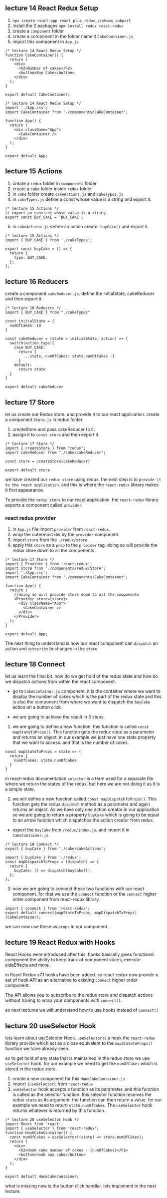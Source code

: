 ## lecture 14 React Redux Setup

1. `npx create-react-app react_plus_redux_vishwas_subpart`
2. install the 2 packages `npm install redux react-redux`
3. create a `component` folder
4. create a component in the folder name it `CakeContainer.js`
5. import this component in `App.js`

```
/* lecture 14 React Redux Setup */
function CakeContainer() {
  return (
    <div>
      <h2>Number of cakes</h2>
      <button>Buy Cake</button>
    </div>
  );
}

export default CakeContainer;
```

```
/* lecture 14 React Redux Setup */
import './App.css';
import CakeContainer from './components/CakeContainer';

function App() {
  return (
    <div className="App">
      <CakeContainer />
    </div>
  );
}

export default App;
```

## lecture 15 Actions

1. create a `redux` folder in `components` folder
2. create a `cake` folder inside `redux` folder
3. in `cake` folder create `cakeActions.js` and `cakeTypes.js`
4. in `cakeTypes.js` define a const whose value is a string and export it.

```
/* lecture 15 Actions */
// export an constant whose value is a string
export const BUY_CAKE = 'BUY_CAKE';
```

5. in `cakeActions.js` define an action creator `buyCake()` and export it.

```
/* lecture 15 Actions */
import { BUY_CAKE } from './cakeTypes';

export const buyCake = () => {
  return {
    type: BUY_CAKE,
  };
};
```

## lecture 16 Reducers

create a component `cakeReducer.js`. define the initialState, cakeReducer and then export it.

```
/* lecture 16 Reducers */
import { BUY_CAKE } from "./cakeTypes"

const initialState = {
  numOfCakes: 10
}

const cakeReducer = (state = initialState, action) => {
  switch(action.type){
    case BUY_CAKE:
      return {
        ...state, numOfCakes: state.numOfCakes -1
      }
    default:
      return state
  }
}

export default cakeReducer
```

## lecture 17 Store

let us create our Redux store. and provide it to our react application. create a component `Store.js` in redux folder.

1. createStore and pass cakeReducer to it.
2. assign it to `const store` and then export it.

```
/* lecture 17 Store */
import { createStore } from "redux";
import cakeReducer from "./cake/cakeReducer";

const store = createStore(cakeReducer)

export default store
```

we have created our `redux store` using redux. the next step is to `provide it to the react application`. and this is where the `react-redux` library makes it first appearance.

To provide the `redux store` to our react application. the `react-redux` library exports a component called `provider`.

### react redux provider

1. in `App.js` file import `provider` from `react-redux`.
2. wrap the outermost div by the `provider` component.
3. import `store` from the `./redux/store`.
4. apply this `store` as a `prop` to the `provider` tag. doing so will provide the redux store down to all the components.

```
/* lecture 17 Store */
import { Provider } from 'react-redux';
import store from './components/redux/Store';
import './App.css';
import CakeContainer from './components/CakeContainer';

function App() {
  return (
    //doing so will provide store down to all the components
    <Provider store={store}>
      <div className="App">
        <CakeContainer />
      </div>
    </Provider>
  );
}

export default App;
```

The next thing to understand is how our react component can `dispatch` an action and `subscribe` to changes in the `store`

## lecture 18 Connect

let us learn the final bit. how do we get hold of the redux state and how do we dispatch actions from within the react component.

- go to `CakeContainer.js` component. it is the container where we want to display the number of cakes which is the part of the redux state and this is also the component from where we want to dispatch the `buyCake` action on a button click.

- we are going to achieve the result in 3 steps.

1. we are going to define a new function. this function is called `const mapStateToProps()`. This function gets the redux state as a parameter and returns an object. in our example we just have one state property that we want to access. and that is the number of cakes.

```
const mapStateToProps = state => {
  return {
    numOfCakes: state.numOfCakes
  }
}
```

in react-redux documentation `selector` is a term used for a separate file where we return the states of the redux. but here we are not doing it as it is a simple state.

2. we will define a new function called `const mapDispatchToProps()`. This function gets the redux `dispatch` method as a parameter and again returns an object. As we have only one action creator in our application so we are going to return a property `buyCake` which is going to be equal to an arrow function which dispatches the action creator from redux.

- export the `buyCake` from `/redux/index.js`. and import it in `CakeContainer.js`

```
/* lecture 18 Connect */
export { buyCake } from './cake/cakeActions';
```

```
import { buyCake } from './redux';
const mapDispatchToProps = (dispatch) => {
  return {
    buyCake: () => dispatch(buyCake()),
  };
};
```

3. now we are going to connect these two functions with our react component. for that we use the `connect` function or the `connect` higher order component from react-redux library.

```
import { connect } from 'react-redux';
export default connect(mapStateToProps, mapDispatchToProps)(CakeContainer);
```

we can now use these as `props` in our component.

## lecture 19 React Redux with Hooks

React Hooks were introduced after this. hooks basically gives functional component the ability to keep track of component states, execute sideEffects and more.

in React Redux v7.1 hooks have been added. so react-redux now provide a set of hook API as an alternative to existing `connect` higher order component.

The API allows you to subscribe to the redux store and dispatch actions without having to wrap your components with `connect()`.

so next lectures we will understand how to use hooks instead of `connect()`

## lecture 20 useSelector Hook

lets learn about useSelector Hook. `useSelector` is a hook the `react-redux` library provide which act as a close equivalent to the `mapStateToProps()` function we have already seen.

so to get hold of any state that is maintained in the redux store we use `useSelector` hook. for our example we need to get the `numOfCakes` which is stored in the redux store.

1. create a new component for this `HookCakeContainer.js`
2. import `{useSelector}` from `react-redux`
3. `useSelector` hook accepts a function as its parameter. and this function is called as the selector function. this selector function receives the redux `state` as its argument. the function can then return a value. for our example we need to return `state.numOfCakes`. The `useSelector` hook returns whatever is returned by this function.

```
/* lecture 20 useSelector Hook */
import React from 'react';
import { useSelector } from 'react-redux';
function HookCakeContainer() {
  const numOfCakes = useSelector((state) => state.numOfCakes);
  return (
    <div>
      <h2>Hook cake number of cakes - {numOfCakes}</h2>
      <button>hook buy cake</button>
    </div>
  );
}

export default HookCakeContainer;
```

what is missing now is the button click handler. lets implement in the next lecture.
